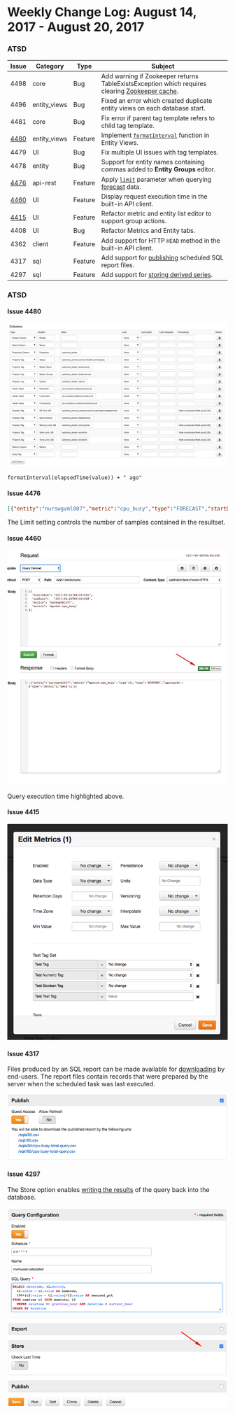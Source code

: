 Weekly Change Log: August 14, 2017 - August 20, 2017
==================================================

### ATSD

| Issue| Category    | Type    | Subject              |
|------|-------------|---------|----------------------|
| 4498 | core | Bug | Add warning if Zookeeper returns TableExistsException which requires clearing [Zookeeper cache](https://github.com/axibase/atsd/blob/master/administration/restarting.md#zookeeper-cache). |
| 4496 | entity_views | Bug | Fixed an error which created duplicate entity views on each database start. |
| 4481 | core | Bug | Fix error if parent tag template refers to child tag template. |
| [4480](#issue-4480) | entity_views | Feature | Implement [`formatInterval`](https://github.com/axibase/atsd/blob/master/rule-engine/functions-time.md) function in Entity Views. |
| 4479 | UI | Bug | Fix multiple UI issues with tag templates. |
| 4478 | entity | Bug | Support for entity names containing commas added to **Entity Groups** editor. |
| [4476](#issue-4476) | api-rest | Feature | Apply [`limit`](https://github.com/axibase/atsd/tree/master/api/sql#limiting) parameter when querying [forecast](https://github.com/axibase/atsd/blob/master/api/data/series/examples/query-named-forecast.md) data.
| [4460](#issue-4460) | UI | Feature | Display request execution time in the built-in API client. |
| [4415](#issue-4415) | UI | Feature | Refactor metric and entity list editor to support group actions.   |
| 4408 | UI | Bug | Refactor Metrics and Entity tabs. |
| 4362 | client | Feature | Add support for HTTP `HEAD` method in the built-in API client. |
| 4317 | sql | Feature | Add support for [publishing](https://github.com/axibase/atsd/blob/master/api/sql/scheduled-sql.md#link) scheduled SQL report files.|
| 4297 | sql | Feature | Add support for [storing derived series](https://github.com/axibase/atsd/blob/master/api/sql/scheduled-sql-store.md). |

### ATSD

#### Issue 4480

![](Images/issue-4480.png)

```ls
formatInterval(elapsedTime(value)) + " ago"
```

#### Issue 4476

```json
[{"entity":"nurswgvml007","metric":"cpu_busy","type":"FORECAST","startDate":"2016-10-01T00:00:00Z","endDate":"2016-11-01T00:00:00Z", "limit": 1}]
```

The Limit setting controls the number of samples contained in the resultset.

#### Issue 4460

![](Images/issue4460.jpg)

Query execution time highlighted above.

#### Issue 4415

![](Images/issue-4415.png)

#### Issue 4317

Files produced by an SQL report can be made available for [downloading](https://github.com/axibase/atsd/blob/master/api/sql/scheduled-sql.md#link) by end-users. The report files contain records that were prepared by the server when the scheduled task was last executed.

![](Images/issue-4317.png)

#### Issue 4297

The Store option enables [writing the results](https://github.com/axibase/atsd/blob/master/api/sql/scheduled-sql-store.md) of the query back into the database.

![](Images/issue-4297.png)
